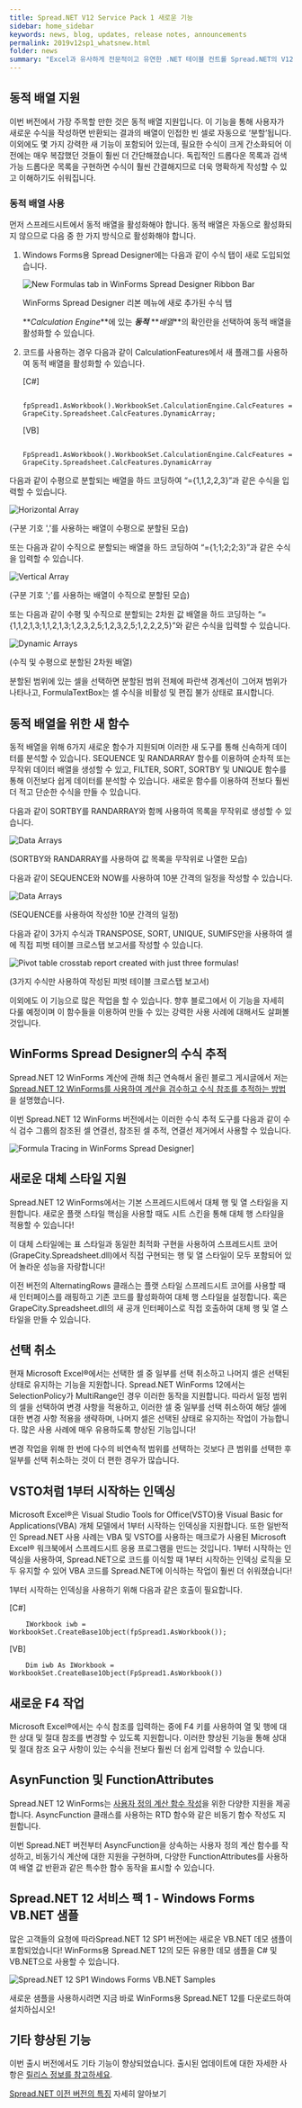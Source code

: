 ```yaml
---
title: Spread.NET V12 Service Pack 1 새로운 기능
sidebar: home_sidebar
keywords: news, blog, updates, release notes, announcements
permalink: 2019v12sp1_whatsnew.html
folder: news
summary: "Excel과 유사하게 전문적이고 유연한 .NET 테이블 컨트롤 Spread.NET의 V12 Service Pack 1이 출시되었습니다!"
---
```


## 동적 배열 지원

이번 버전에서 가장 주목할 만한 것은 동적 배열 지원입니다. 이 기능을 통해 사용자가 새로운 수식을 작성하면 반환되는 결과의 배열이 인접한 빈 셀로 자동으로 ‘분할’됩니다. 이외에도 몇 가지 강력한 새 기능이 포함되어 있는데, 필요한 수식이 크게 간소화되어 이전에는 매우 복잡했던 것들이 훨씬 더 간단해졌습니다.
독립적인 드롭다운 목록과 검색 가능 드롭다운 목록을 구현하면 수식이 훨씬 간결해지므로 더욱 명확하게 작성할 수 있고 이해하기도 쉬워집니다.

### 동적 배열 사용

먼저 스프레드시트에서 동적 배열을 활성화해야 합니다. 동적 배열은 자동으로 활성화되지 않으므로 다음 중 한 가지 방식으로 활성화해야 합니다.

1. Windows Forms용 Spread Designer에는 다음과 같이 수식 탭이 새로 도입되었습니다.

    ![New Formulas tab in WinForms Spread Designer Ribbon Bar](https://gccontent.blob.core.windows.net/gccontent/blogs/spread/20190513-spread-net-sp-1/1.png "New Formulas tab in WinForms Spread Designer Ribbon Bar")

    WinForms Spread Designer 리본 메뉴에 새로 추가된 수식 탭

    **_Calculation Engine_**에 있는 **_동적_** **_배열_**의 확인란을 선택하여 동적 배열을 활성화할 수 있습니다.

2. 코드를 사용하는 경우 다음과 같이 CalculationFeatures에서 새 플래그를 사용하여 동적 배열을 활성화할 수 있습니다.

    [C#]
    ```
        fpSpread1.AsWorkbook().WorkbookSet.CalculationEngine.CalcFeatures = GrapeCity.Spreadsheet.CalcFeatures.DynamicArray;
    ```

    [VB]
    ```
        FpSpread1.AsWorkbook().WorkbookSet.CalculationEngine.CalcFeatures = GrapeCity.Spreadsheet.CalcFeatures.DynamicArray
    ```

다음과 같이 수평으로 분할되는 배열을 하드 코딩하여 “={1,1,2,2,3}”과 같은 수식을 입력할 수 있습니다.

![Horizontal Array](https://gccontent.blob.core.windows.net/gccontent/blogs/spread/20190513-spread-net-sp-1/2.png "Horizontal array using ',' separator spilled horizontally")

(구분 기호 ','를 사용하는 배열이 수평으로 분할된 모습)

또는 다음과 같이 수직으로 분할되는 배열을 하드 코딩하여 “={1;1;2;2;3}”과 같은 수식을 입력할 수 있습니다.

![Vertical Array](https://gccontent.blob.core.windows.net/gccontent/blogs/spread/20190513-spread-net-sp-1/3.png "Vertical array using ';' separator spills vertically")

(구분 기호 ';'를 사용하는 배열이 수직으로 분할된 모습)

또는 다음과 같이 수평 및 수직으로 분할되는 2차원 값 배열을 하드 코딩하는 “={1,1,2,1,3;1,1,2,1,3;1,2,3,2,5;1,2,3,2,5;1,2,2,2,5}”와 같은 수식을 입력할 수 있습니다.

![Dynamic Arrays](https://gccontent.blob.core.windows.net/gccontent/blogs/spread/20190513-spread-net-sp-1/4.png "2-dimensional array spills both vertically and horizontally")

(수직 및 수평으로 분할된 2차원 배열)

분할된 범위에 있는 셀을 선택하면 분할된 범위 전체에 파란색 경계선이 그어져 범위가 나타나고, FormulaTextBox는 셀 수식을 비활성 및 편집 불가 상태로 표시합니다.

## 동적 배열을 위한 새 함수

동적 배열을 위해 6가지 새로운 함수가 지원되며 이러한 새 도구를 통해 신속하게 데이터를 분석할 수 있습니다. SEQUENCE 및 RANDARRAY 함수를 이용하여 순차적 또는 무작위 데이터 배열을 생성할 수 있고, FILTER, SORT, SORTBY 및 UNIQUE 함수를 통해 이전보다 쉽게 데이터를 분석할 수 있습니다. 새로운 함수를 이용하여 전보다 훨씬 더 적고 단순한 수식을 만들 수 있습니다.

다음과 같이 SORTBY를 RANDARRAY와 함께 사용하여 목록을 무작위로 생성할 수 있습니다.

![Data Arrays](https://gccontent.blob.core.windows.net/gccontent/blogs/spread/20190513-spread-net-sp-1/5.png "Randomize ordering for a list of values with SORTBY and RANDARRAY")

(SORTBY와 RANDARRAY를 사용하여 값 목록을 무작위로 나열한 모습)

다음과 같이 SEQUENCE와 NOW를 사용하여 10분 간격의 일정을 작성할 수 있습니다.

![Data Arrays](https://gccontent.blob.core.windows.net/gccontent/blogs/spread/20190513-spread-net-sp-1/6.png "Schedule every tem minutes using SEQUENCE")

(SEQUENCE를 사용하여 작성한 10분 간격의 일정)

다음과 같이 3가지 수식과 TRANSPOSE, SORT, UNIQUE, SUMIFS만을 사용하여 셀에 직접 피벗 테이블 크로스탭 보고서를 작성할 수 있습니다.

![Pivot table crosstab report created with just three formulas!](https://gccontent.blob.core.windows.net/gccontent/blogs/spread/20190513-spread-net-sp-1/7.png "Pivot table crosstab report created with just three formulas")

(3가지 수식만 사용하여 작성된 피벗 테이블 크로스탭 보고서)

이외에도 이 기능으로 많은 작업을 할 수 있습니다. 향후 블로그에서 이 기능을 자세히 다룰 예정이며 이 함수들을 이용하여 만들 수 있는 강력한 사용 사례에 대해서도 살펴볼 것입니다.

## WinForms Spread Designer의 수식 추적

Spread.NET 12 WinForms 계산에 관해 최근 연속해서 올린 블로그 게시글에서 저는 [Spread.NET 12 WinForms를 사용하여 계산을 검수하고 수식 참조를 추적하는 방법](https://www.grapecity.com/blogs/spread-dot-net-calculation-part-four)을 설명했습니다.

이번 Spread.NET 12 WinForms 버전에서는 이러한 수식 추적 도구를 다음과 같이 수식 검수 그룹의 참조된 셀 연결선, 참조된 셀 추적, 연결선 제거에서 사용할 수 있습니다.

![Formula Tracing in WinForms Spread Designer](https://gccontent.blob.core.windows.net/gccontent/blogs/spread/20190513-spread-net-sp-1/8.png)]

## 새로운 대체 스타일 지원

Spread.NET 12 WinForms에서는 기본 스프레드시트에서 대체 행 및 열 스타일을 지원합니다. 새로운 플랫 스타일 핵심을 사용할 때도 시트 스킨을 통해 대체 행 스타일을 적용할 수 있습니다!

이 대체 스타일에는 표 스타일과 동일한 최적화 구현을 사용하여 스프레드시트 코어(GrapeCity.Spreadsheet.dll)에서 직접 구현되는 행 및 열 스타일이 모두 포함되어 있어 놀라운 성능을 자랑합니다!

이전 버전의 AlternatingRows 클래스는 플랫 스타일 스프레드시트 코어를 사용할 때 새 인터페이스를 래핑하고 기존 코드를 활성화하여 대체 행 스타일을 설정합니다. 혹은 GrapeCity.Spreadsheet.dll의 새 공개 인터페이스로 직접 호출하여 대체 행 및 열 스타일을 만들 수 있습니다.

## 선택 취소

현재 Microsoft Excel®에서는 선택한 셀 중 일부를 선택 취소하고 나머지 셀은 선택된 상태로 유지하는 기능을 지원합니다. Spread.NET WinForms 12에서는 SelectionPolicy가 MultiRange인 경우 이러한 동작을 지원합니다. 따라서 일정 범위의 셀을 선택하여 변경 사항을 적용하고, 이러한 셀 중 일부를 선택 취소하여 해당 셀에 대한 변경 사항 적용을 생략하며, 나머지 셀은 선택된 상태로 유지하는 작업이 가능합니다. 많은 사용 사례에 매우 유용하도록 향상된 기능입니다!

변경 작업을 위해 한 번에 다수의 비연속적 범위를 선택하는 것보다 큰 범위를 선택한 후 일부를 선택 취소하는 것이 더 편한 경우가 많습니다.

## VSTO처럼 1부터 시작하는 인덱싱

Microsoft Excel®은 Visual Studio Tools for Office(VSTO)용 Visual Basic for Applications(VBA) 개체 모델에서 1부터 시작하는 인덱싱을 지원합니다. 또한 일반적인 Spread.NET 사용 사례는 VBA 및 VSTO를 사용하는 매크로가 사용된 Microsoft Excel® 워크북에서 스프레드시트 응용 프로그램을 만드는 것입니다. 1부터 시작하는 인덱싱을 사용하여, Spread.NET으로 코드를 이식할 때 1부터 시작하는 인덱싱 로직을 모두 유지할 수 있어 VBA 코드를 Spread.NET에 이식하는 작업이 훨씬 더 쉬워졌습니다!

1부터 시작하는 인덱싱을 사용하기 위해 다음과 같은 호출이 필요합니다.

[C#]
```
    IWorkbook iwb = WorkbookSet.CreateBase1Object(fpSpread1.AsWorkbook());
```

[VB]
```
    Dim iwb As IWorkbook = WorkbookSet.CreateBase1Object(FpSpread1.AsWorkbook())
```

## 새로운 F4 작업

Microsoft Excel®에서는 수식 참조를 입력하는 중에 F4 키를 사용하여 열 및 행에 대한 상대 및 절대 참조를 변경할 수 있도록 지원합니다. 이러한 향상된 기능을 통해 상대 및 절대 참조 요구 사항이 있는 수식을 전보다 훨씬 더 쉽게 입력할 수 있습니다.

## AsynFunction 및 FunctionAttributes

Spread.NET 12 WinForms는 [사용자 정의 계산 함수 작성](https://www.grapecity.com/blogs/spread-dot-net-calculation-part-three)을 위한 다양한 지원을 제공합니다. AsyncFunction 클래스를 사용하는 RTD 함수와 같은 비동기 함수 작성도 지원합니다.

이번 Spread.NET 버전부터 AsyncFunction을 상속하는 사용자 정의 계산 함수를 작성하고, 비동기식 계산에 대한 지원을 구현하며, 다양한 FunctionAttributes를 사용하여 배열 값 반환과 같은 특수한 함수 동작을 표시할 수 있습니다.

## Spread.NET 12 서비스 팩 1 - Windows Forms VB.NET 샘플

많은 고객들의 요청에 따라Spread.NET 12 SP1 버전에는 새로운 VB.NET 데모 샘플이 포함되었습니다! WinForms용 Spread.NET 12의 모든 유용한 데모 샘플을 C# 및 VB.NET으로 사용할 수 있습니다.

![Spread.NET 12 SP1 Windows Forms VB.NET Samples](https://gccontent.blob.core.windows.net/gccontent/blogs/spread/20190513-spread-net-sp-1/Spread.NET-12-SP1-Windows-Forms-VB.NET-Samples.jpg)

새로운 샘플을 사용하시려면 지금 바로 WinForms용 Spread.NET 12를 다운로드하여 설치하십시오!

## 기타 향상된 기능

이번 출시 버전에서도 기타 기능이 향상되었습니다. 출시된 업데이트에 대한 자세한 사항은 [릴리스 정보를 참고하세요](http://help.grapecity.com/spread/SpreadNET12ReadMe/webframe.html#rnotes.html).

[Spread.NET 이전 버전의 특징](https://www.grapecity.co.kr/spread-winform/history) 자세히 알아보기